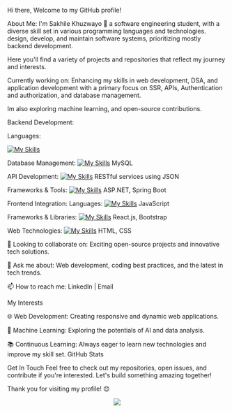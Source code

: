 Hi there, Welcome to my GitHub profile!

About Me:
I'm Sakhile Khuzwayo 👋 a software engineering student, with a diverse skill set in various programming languages and technologies.
design, develop, and maintain software systems, prioritizing mostly backend development.


Here you'll find a variety of projects and repositories that reflect my journey and interests.

Currently working on:
Enhancing my skills in web development, DSA, and application development with a primary focus on SSR, APIs, Authentication and authorization, and database management.

Im also exploring machine learning, and open-source contributions.

Backend Development:

Languages: 

[![My Skills](https://skillicons.dev/icons?i=java,php,java,figma&theme=light)](https://skillicons.dev)


Database Management:
[![My Skills](https://skillicons.dev/icons?i=mysql&theme=light)](https://skillicons.dev)
MySQL



API Development: 
[![My Skills](https://skillicons.dev/icons?i=java,kotlin,nodejs,figma&theme=light)](https://skillicons.dev)
RESTful services using JSON



Frameworks & Tools:
[![My Skills](https://skillicons.dev/icons?i=java,kotlin,nodejs,figma&theme=light)](https://skillicons.dev)
ASP.NET, Spring Boot

Frontend Integration:
Languages: 
[![My Skills](https://skillicons.dev/icons?i=java,kotlin,nodejs,figma&theme=light&perline=3)](https://skillicons.dev)
JavaScript





Frameworks & Libraries:
[![My Skills](https://skillicons.dev/icons?i=java,kotlin,nodejs,figma&theme=light&perline=3)](https://skillicons.dev)
React.js, Bootstrap






Web Technologies:
[![My Skills](https://skillicons.dev/icons?i=css,html,figma,figma&theme=light&perline=3)](https://skillicons.dev)
HTML, CSS

👯 Looking to collaborate on: 
Exciting open-source projects and innovative tech solutions.

💬 Ask me about:
Web development, coding best practices, and the latest in tech trends.

📫 How to reach me: LinkedIn | Email

My Interests

🌐 Web Development: 
Creating responsive and dynamic web applications.

🤖 Machine Learning: 
Exploring the potentials of AI and data analysis.

📚 Continuous Learning:
Always eager to learn new technologies and improve my skill set.
GitHub Stats

Get In Touch
Feel free to check out my repositories, open issues, and contribute if you're interested. Let's build something amazing together!

Thank you for visiting my profile! 😊
<p align="center">
  <a href="https://skillicons.dev">
    <img src="https://skillicons.dev/icons?i=java,cs,kubernetes,dotnet,maven,mysql,php,react,js,html" />
  </a>
</p>


